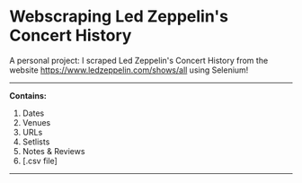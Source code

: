 # Webscraping Led Zeppelin's Concert History
A personal project: I scraped Led Zeppelin's Concert History from the website https://www.ledzeppelin.com/shows/all using Selenium!
****
**Contains:**
1.  Dates
2.  Venues
3.  URLs
4.  Setlists
5.  Notes & Reviews
4.  [.csv file]
****
